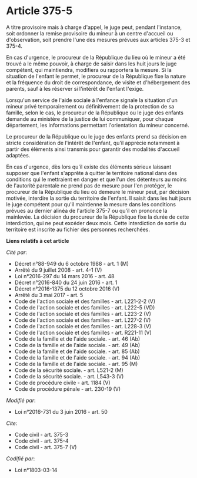 # Article 375-5

A titre provisoire mais à charge d'appel, le juge peut, pendant l'instance, soit ordonner la remise provisoire du mineur à un
centre d'accueil ou d'observation, soit prendre l'une des mesures prévues aux articles 375-3 et 375-4. 

En cas d'urgence, le procureur de la République du lieu où le mineur a été trouvé a le même pouvoir, à charge de saisir dans
les huit jours le juge compétent, qui maintiendra, modifiera ou rapportera la mesure. Si la situation de l'enfant le permet,
le procureur de la République fixe la nature et la fréquence du droit de correspondance, de visite et d'hébergement des
parents, sauf à les réserver si l'intérêt de l'enfant l'exige. 

Lorsqu'un service de l'aide sociale à l'enfance signale la situation d'un mineur privé temporairement ou définitivement de la
protection de sa famille, selon le cas, le procureur de la République ou le juge des enfants demande au ministère de la
justice de lui communiquer, pour chaque département, les informations permettant l'orientation du mineur concerné. 

Le procureur de la République ou le juge des enfants prend sa décision en stricte considération de l'intérêt de l'enfant,
qu'il apprécie notamment à partir des éléments ainsi transmis pour garantir des modalités d'accueil adaptées. 

En cas d'urgence, dès lors qu'il existe des éléments sérieux laissant supposer que l'enfant s'apprête à quitter le territoire
national dans des conditions qui le mettraient en danger et que l'un des détenteurs au moins de l'autorité parentale ne prend
pas de mesure pour l'en protéger, le procureur de la République du lieu où demeure le mineur peut, par décision motivée,
interdire la sortie du territoire de l'enfant. Il saisit dans les huit jours le juge compétent pour qu'il maintienne la
mesure dans les conditions prévues au dernier alinéa de l'article 375-7 ou qu'il en prononce la mainlevée. La décision du
procureur de la République fixe la durée de cette interdiction, qui ne peut excéder deux mois. Cette interdiction de sortie
du territoire est inscrite au fichier des personnes recherchées.

**Liens relatifs à cet article**

_Cité par_:

  - Décret n°88-949 du 6 octobre 1988 - art. 1 (M)
  - Arrêté du 9 juillet 2008 - art. 4-1 (V)
  - Loi n°2016-297 du 14 mars 2016 - art. 48
  - Décret n°2016-840 du 24 juin 2016 - art. 1
  - Décret n°2016-1375 du 12 octobre 2016 (V)
  - Arrêté du 3 mai 2017 - art. 5
  - Code de l'action sociale et des familles - art. L221-2-2 (V)
  - Code de l'action sociale et des familles - art. L222-5 (VD)
  - Code de l'action sociale et des familles - art. L223-2 (V)
  - Code de l'action sociale et des familles - art. L227-2 (V)
  - Code de l'action sociale et des familles - art. L228-3 (V)
  - Code de l'action sociale et des familles - art. R221-11 (V)
  - Code de la famille et de l'aide sociale. - art. 46 (Ab)
  - Code de la famille et de l'aide sociale. - art. 49 (Ab)
  - Code de la famille et de l'aide sociale. - art. 85 (Ab)
  - Code de la famille et de l'aide sociale. - art. 94 (Ab)
  - Code de la famille et de l'aide sociale. - art. 95 (M)
  - Code de la sécurité sociale. - art. L521-2 (M)
  - Code de la sécurité sociale. - art. L543-3 (V)
  - Code de procédure civile - art. 1184 (V)
  - Code de procédure pénale - art. 230-19 (V)

_Modifié par_:

  - Loi n°2016-731 du 3 juin 2016 - art. 50

_Cite_:

  - Code civil - art. 375-3
  - Code civil - art. 375-4
  - Code civil - art. 375-7 (V)

_Codifié par_:

  - Loi n°1803-03-14
